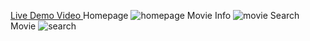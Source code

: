 <a href="https://www.linkedin.com/posts/piyush-tekwani-9423ba182_webdevelopment-frontend-html-activity-6809079161857036288-2KAM">Live Demo Video </a> 
Homepage
![homepage](https://user-images.githubusercontent.com/44114775/121999114-872ea100-cdca-11eb-9624-7a5679e8a6c9.png)
Movie Info
![movie](https://user-images.githubusercontent.com/44114775/121999145-8f86dc00-cdca-11eb-8d27-cc87a3bf9f35.png)
Search Movie
![search](https://user-images.githubusercontent.com/44114775/121999162-94e42680-cdca-11eb-90b4-02e351eaeac0.png)
